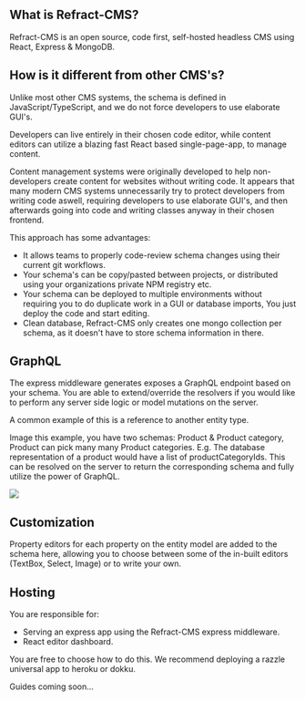 ## What is Refract-CMS?

Refract-CMS is an open source, code first, self-hosted headless CMS using React, Express & MongoDB.

## How is it different from other CMS's?

Unlike most other CMS systems, the schema is defined in JavaScript/TypeScript, and we do not force developers to use elaborate GUI's.

Developers can live entirely in their chosen code editor, while content editors can utilize a blazing fast React based single-page-app, to manage content.

Content management systems were originally developed to help non-developers create content for websites without writing code. It appears that many modern CMS systems unnecessarily try to protect developers from writing code aswell, requiring developers to use elaborate GUI's, and then afterwards going into code and writing classes anyway in their chosen frontend.

This approach has some advantages:

- It allows teams to properly code-review schema changes using their current git workflows.
- Your schema's can be copy/pasted between projects, or distributed using your organizations private NPM registry etc.
- Your schema can be deployed to multiple environments without requiring you to do duplicate work in a GUI or database imports, You just deploy the code and start editing.
- Clean database, Refract-CMS only creates one mongo collection per schema, as it doesn't have to store schema information in there.

## GraphQL

The express middleware generates exposes a GraphQL endpoint based on your schema. You are able to extend/override the resolvers if you would like to perform any server side logic or model mutations on the server.

A common example of this is a reference to another entity type.

Image this example, you have two schemas: Product & Product category, Product can pick many many Product categories.
E.g. The database representation of a product would have a list of productCategoryIds. This can be resolved on the server to return the corresponding schema and fully utilize the power of GraphQL.

![](./assets/graphql-screenshot.png)

## Customization

Property editors for each property on the entity model are added to the schema here, allowing you to choose between some of the in-built editors (TextBox, Select, Image) or to write your own.

## Hosting

You are responsible for:

- Serving an express app using the Refract-CMS express middleware.
- React editor dashboard.

You are free to choose how to do this. We recommend deploying a razzle universal app to heroku or dokku.

Guides coming soon...
